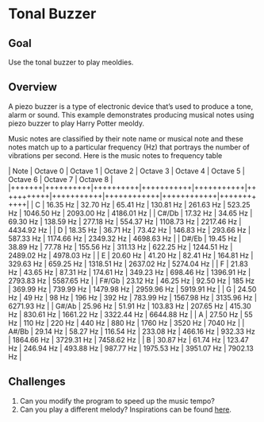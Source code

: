 # Tonal Buzzer

## Goal

Use the tonal buzzer to play meoldies.

## Overview

A piezo buzzer is a type of electronic device that’s used to produce a tone, alarm or sound. This example demonstrates producing musical notes using piezo buzzer to play Harry Potter meoldy.

Music notes are classified by their note name or musical note and these notes match up to a particular frequency (Hz) that portrays the number of vibrations per second. Here is the music notes to frequency table

| Note 	| Octave 0 | Octave 1 | Octave 2  |	Octave 3  |	Octave 4  |	Octave 5  |	Octave 6   | Octave 7   | Octave 8   |
|+++++++|++++++++++|++++++++++|+++++++++++|+++++++++++|+++++++++++|+++++++++++|++++++++++++|++++++++++++|++++++++++++|
| C 	| 16.35 Hz | 32.70 Hz | 65.41 Hz  |	130.81 Hz | 261.63 Hz | 523.25 Hz | 1046.50 Hz | 2093.00 Hz | 4186.01 Hz |
| C#/Db | 17.32 Hz | 34.65 Hz | 69.30 Hz  |	138.59 Hz | 277.18 Hz | 554.37 Hz | 1108.73 Hz | 2217.46 Hz | 4434.92 Hz |
| D 	| 18.35 Hz | 36.71 Hz | 73.42 Hz  |	146.83 Hz | 293.66 Hz | 587.33 Hz | 1174.66 Hz | 2349.32 Hz | 4698.63 Hz |
| D#/Eb | 19.45 Hz | 38.89 Hz | 77.78 Hz  |	155.56 Hz | 311.13 Hz | 622.25 Hz | 1244.51 Hz | 2489.02 Hz | 4978.03 Hz |
| E 	| 20.60 Hz | 41.20 Hz | 82.41 Hz  |	164.81 Hz | 329.63 Hz | 659.25 Hz | 1318.51 Hz | 2637.02 Hz | 5274.04 Hz |
| F 	| 21.83 Hz | 43.65 Hz | 87.31 Hz  |	174.61 Hz | 349.23 Hz | 698.46 Hz | 1396.91 Hz | 2793.83 Hz | 5587.65 Hz |
| F#/Gb | 23.12 Hz | 46.25 Hz | 92.50 Hz  |	185 Hz 	  | 369.99 Hz | 739.99 Hz | 1479.98 Hz | 2959.96 Hz | 5919.91 Hz |
| G 	| 24.50 Hz | 49 Hz 	  | 98 Hz 	  | 196 Hz 	  | 392 Hz 	  | 783.99 Hz | 1567.98 Hz | 3135.96 Hz | 6271.93 Hz |
| G#/Ab | 25.96 Hz | 51.91 Hz | 103.83 Hz | 207.65 Hz | 415.30 Hz | 830.61 Hz | 1661.22 Hz | 3322.44 Hz | 6644.88 Hz |
| A 	| 27.50 Hz | 55 Hz 	  | 110 Hz 	  | 220 Hz 	  | 440 Hz 	  | 880 Hz 	  | 1760 Hz    | 3520 Hz    | 7040 Hz    |
| A#/Bb | 29.14 Hz | 58.27 Hz | 116.54 Hz | 233.08 Hz | 466.16 Hz | 932.33 Hz | 1864.66 Hz | 3729.31 Hz | 7458.62 Hz |
| B 	| 30.87 Hz | 61.74 Hz | 123.47 Hz | 246.94 Hz | 493.88 Hz | 987.77 Hz | 1975.53 Hz | 3951.07 Hz | 7902.13 Hz |

## Challenges

1. Can you modify the program to speed up the music tempo?
2. Can you play a different melody? Inspirations can be found [here](https://github.com/robsoncouto/arduino-songs/tree/master).
